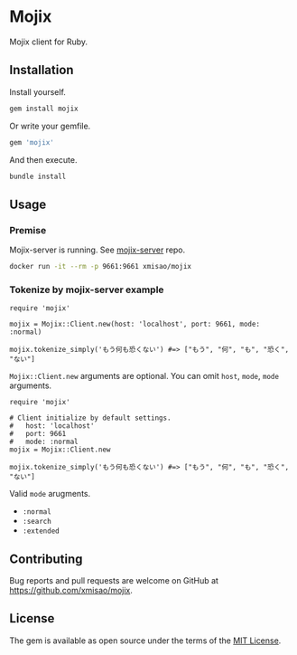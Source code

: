 # Mojix

Mojix client for Ruby.

## Installation

Install yourself.

```ruby
gem install mojix
```

Or write your gemfile.

```ruby
gem 'mojix'
```

And then execute.

```sh
bundle install
```

## Usage

### Premise

Mojix-server is running.
See [mojix-server](https://github.com/mojix-server) repo.

```sh
docker run -it --rm -p 9661:9661 xmisao/mojix
```

### Tokenize by mojix-server example

```
require 'mojix'

mojix = Mojix::Client.new(host: 'localhost', port: 9661, mode: :normal)

mojix.tokenize_simply('もう何も恐くない') #=> ["もう", "何", "も", "恐く", "ない"]
```

`Mojix::Client.new` arguments are optional.
You can omit `host`, `mode`, `mode` arguments.

```
require 'mojix'

# Client initialize by default settings.
#   host: 'localhost'
#   port: 9661
#   mode: :normal
mojix = Mojix::Client.new 

mojix.tokenize_simply('もう何も恐くない') #=> ["もう", "何", "も", "恐く", "ない"]
```

Valid `mode` arugments.

* `:normal`
* `:search`
* `:extended`

## Contributing

Bug reports and pull requests are welcome on GitHub at https://github.com/xmisao/mojix.

## License

The gem is available as open source under the terms of the [MIT License](http://opensource.org/licenses/MIT).
